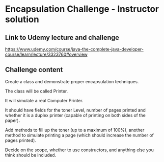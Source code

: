 # Encapsulation Challenge - Instructor solution

## Link to Udemy lecture and challenge

https://www.udemy.com/course/java-the-complete-java-developer-course/learn/lecture/3323760#overview

## Challenge content

Create a class and demonstrate proper encapsulation techniques.

The class will be called Printer.

It will simulate a real Computer Printer.

It should have fields for the toner Level, number of pages printed and whether it is a duplex printer (capable of printing on both sides of the paper).

Add methods to fill up the toner (up to a maximum of 100%), another method to simulate printing a page (which should increase the number of pages printed).

Decide on the scope, whether to use constructors, and anything else you think should be included.

